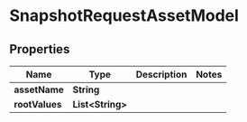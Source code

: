
# SnapshotRequestAssetModel

## Properties
Name | Type | Description | Notes
------------ | ------------- | ------------- | -------------
**assetName** | **String** |  | 
**rootValues** | **List&lt;String&gt;** |  | 



